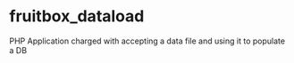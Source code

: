 # fruitbox_dataload
PHP Application charged with accepting a data file and using it to populate a DB
